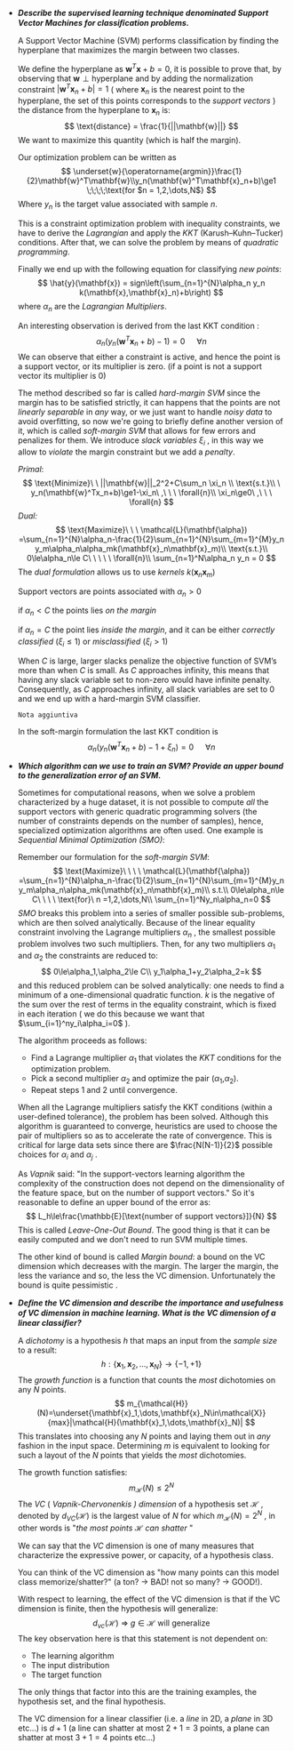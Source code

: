 - ***Describe the supervised learning technique denominated Support Vector Machines for classiﬁcation problems.***

  A Support Vector Machine (SVM) performs classification by finding the hyperplane that maximizes the margin between two classes.

  We define the hyperplane as $\mathbf{w}^T\mathbf{x} +b= 0$, it is possible to prove that, by observing that $\mathbf{w} \perp \text{hyperplane}$ and by adding the normalization constraint   $|\mathbf{w}^T\mathbf{x}_n+b|=1$ ( where $\mathbf{x}_n$ is the nearest point to the hyperplane, the set of this points corresponds to the *support vectors* ) the distance from the hyperplane to $\mathbf{x}_n$ is:
  $$
  \text{distance} = \frac{1}{||\mathbf{w}||}
  $$
  We want to maximize this quantity (which is half the margin).

  Our optimization problem can be written as
  $$
  \underset{w}{\operatorname{argmin}}\frac{1}{2}\mathbf{w}^T\mathbf{w}\\y_n(\mathbf{w}^T\mathbf{x}_n+b)\ge1 \;\;\;\;\text{for $n = 1,2,\dots,N$}
  $$
  Where $y_n$ is the target value associated with sample $n$.

  This is a constraint optimization problem with inequality constraints, we have to derive the *Lagrangian* and apply the *KKT* (Karush–Kuhn–Tucker) conditions. After that, we can solve the problem by means of *quadratic programming*.

  Finally we end up with the following equation for classifying *new points*:
  $$
  \hat{y}(\mathbf{x}) = sign\left(\sum_{n=1}^{N}\alpha_n y_n k(\mathbf{x},\mathbf{x}_n)+b\right)
  $$
  where $\alpha_n$ are the *Lagrangian Multipliers*.

  An interesting observation is derived from the last KKT condition :
  $$
  \alpha_n(y_n(\mathbf{w}^T\mathbf{x}_n+b)-1)=0\;\;\;\;\;\;\forall{n}
  $$
  We can observe that either a constraint is active, and hence the point is a support vector, or its multiplier is zero. (if a point is not a support vector its multiplier is $0$)

  The method described so far is called *hard-margin SVM* since the margin has to be satisfied strictly, it can happens that the points are not *linearly separable* in *any* way, or we just want to handle *noisy data* to avoid overfitting, so now we're going to briefly define another version of it, which is called *soft-margin SVM* that allows for few errors and penalizes for them. We introduce *slack variables* $\xi_i$ , in this way we allow to *violate* the margin constraint but we add a *penalty*.

  *Primal*:
  $$
  \text{Minimize}\ \ ||\mathbf{w}||_2^2+C\sum_n \xi_n \\
  \text{s.t.}\\ \ y_n(\mathbf{w}^Tx_n+b)\ge1-\xi_n\ ,\ \ \ \forall{n}\\
  \xi_n\ge0\ ,\ \ \ \forall{n}
  $$
  *Dual:*
  $$
  \text{Maximize}\ \ \ \mathcal{L}(\mathbf{\alpha}) =\sum_{n=1}^{N}\alpha_n-\frac{1}{2}\sum_{n=1}^{N}\sum_{m=1}^{M}y_n y_m\alpha_n\alpha_mk(\mathbf{x}_n\mathbf{x}_m)\\
    \text{s.t.}\\
    0\le\alpha_n\le C\ \ \ \ \ \forall{n}\\
    \sum_{n=1}^N\alpha_n y_n = 0
  $$
   The *dual formulation* allows us to use *kernels* $k(\mathbf{x}_n\mathbf{x}_m)$

  Support vectors are points associated with $\alpha_n > 0$

    if $\alpha_n<C$ the points lies *on the margin*

    if $\alpha_n = C$ the point lies *inside the margin*, and it can be either *correctly classified* ($\xi_i \le 1$) or *misclassified* ($\xi_i>1$)  

  When $C$ is large, larger slacks penalize the objective function of SVM’s more than when $C$ is small. As $C$ approaches infinity, this means that having any slack variable set to non-zero would have infinite penalty. Consequently, as $C$ approaches infinity, all slack variables are set to $0$ and we end up with a hard-margin SVM classifier.

  `Nota aggiuntiva`

  In the soft-margin formulation the last KKT condition is
  $$
  \alpha_n(y_n(\mathbf{w}^T\mathbf{x}_n+b)-1+\xi_n)=0\;\;\;\;\;\;\forall{n}
  $$

- ***Which algorithm can we use to train an SVM? Provide an upper bound to the generalization error of an SVM.***

  Sometimes for computational reasons, when we solve a problem characterized by a huge dataset, it is not possible to compute *all* the support vectors with generic quadratic programming solvers (the number of constraints depends on the number of samples), hence, specialized optimization algorithms are often used. One example is *Sequential Minimal Optimization (SMO)*:

  Remember our formulation for the *soft-margin SVM*:
  $$
  \text{Maximize}\ \ \ \ \mathcal{L}(\mathbf{\alpha}) =\sum_{n=1}^{N}\alpha_n-\frac{1}{2}\sum_{n=1}^{N}\sum_{m=1}^{M}y_n y_m\alpha_n\alpha_mk(\mathbf{x}_n\mathbf{x}_m)\\
    s.t.\\
    0\le\alpha_n\le C\ \ \ \ \text{for}\ n =1,2,\dots,N\\
    \sum_{n=1}^Ny_n\alpha_n=0
  $$
  *SMO* breaks this problem into a series of smaller possible sub-problems, which are then solved analytically. Because of the linear equality constraint involving the Lagrange multipliers $\alpha _{n}$ , the smallest possible problem involves two such multipliers. Then, for any two multipliers $\alpha_1$ and $\alpha_2$ the constraints are reduced to:
  $$
  0\le\alpha_1,\alpha_2\le C\\
    y_1\alpha_1+y_2\alpha_2=k
  $$
  and this reduced problem can be solved analytically: one needs to find a minimum of a one-dimensional quadratic function. $k$ is the negative of the sum over the rest of terms in the equality constraint, which is fixed in each iteration ( we do this because we want that $\sum_{i=1}^ny_i\alpha_i=0$ ).

  The algorithm proceeds as follows:

  - Find a Lagrange multiplier $\alpha_1$ that violates the *KKT* conditions for the optimization problem.
  - Pick a second multiplier $\alpha_2$ and optimize the pair ($\alpha_1$,$\alpha_2$).
  - Repeat steps $1$ and $2$ until convergence.

  When all the Lagrange multipliers satisfy the KKT conditions (within a user-defined tolerance), the problem has been solved. Although this algorithm is guaranteed to converge, heuristics are used to choose the pair of multipliers so as to accelerate the rate of convergence. This is critical for large data sets since there are $\frac{N(N-1)}{2}$  possible choices for $\alpha_i$ and $\alpha_j$ .

  As *Vapnik* said: "In the support-vectors learning algorithm the complexity of the construction does not depend on the dimensionality of the feature space, but on the number of support vectors." So it's reasonable to define an upper bound of the error as:
  $$
    L_h\le\frac{\mathbb{E}[\text{number of support vectors}]}{N}
  $$
  This is called *Leave-One-Out Bound*. The good thing is that it can be easily computed and we don't need to run SVM multiple times.

  The other kind of bound is called *Margin bound*: a bound on the VC dimension which decreases with the margin. The larger the margin, the less the variance and so, the less the VC dimension. Unfortunately the bound is quite pessimistic .

  

- ***Deﬁne the VC dimension and describe the importance and usefulness of VC dimension in machine learning. What is the VC dimension of a linear classiﬁer?***

  A *dichotomy* is a hypothesis $h$ that maps an input from the *sample size* to a result:
  $$
  h:\{\mathbf{x}_1,\mathbf{x}_2,\dots,\mathbf{x}_N\}\to\{-1,+1\}
  $$
  The *growth function* is a function that counts the *most* dichotomies on any $N$ points.
  $$
  m_{\mathcal{H}}(N)=\underset{\mathbf{x}_1,\dots,\mathbf{x}_N\in\mathcal{X}}{max}|\mathcal{H}(\mathbf{x}_1,\dots,\mathbf{x}_N)|
  $$
  This translates into choosing any $N$ points and laying them out in *any* fashion in the input space. Determining $m$ is equivalent to looking for such a layout of the $N$ points that yields the *most* dichotomies. 

  The growth function satisfies:
  $$
  m_{\mathcal{H}}(N)\le 2^N
  $$
  The *VC* ( *Vapnik-Chervonenkis ) dimension* of a hypothesis set $\mathcal{H}$ , denoted by $d_{VC}(\mathcal{H})$ is the largest value of $N$ for which $m_{\mathcal{H}}(N)=2^N$  , in other words is "*the most points $\mathcal{H}$ can shatter* " 

  We can say that the *VC* dimension is one of many measures that characterize the expressive power, or capacity, of a hypothesis class.

  You can think of the VC dimension as "how many points can this model class memorize/shatter?" (a ton? $\to$ BAD! not so many? $\to$ GOOD!).

  With respect to learning, the effect of the VC dimension is that if the VC dimension is finite, then the hypothesis will generalize:
  $$
  d_{vc}(\mathcal H)\ \Longrightarrow\ g \in \mathcal H \text { will generalize }
  $$
  The key observation here is that this statement is not dependent on:

  - The learning algorithm
  - The input distribution
  - The target function

  The only things that factor into this are the training examples, the hypothesis set, and the final hypothesis.

  The VC dimension for a linear classifier (i.e. a *line* in 2D, a *plane* in 3D etc...) is $d+1$ (a line can shatter at most $2+1=3$ points, a plane can shatter at most $3+1=4$ points etc...)

